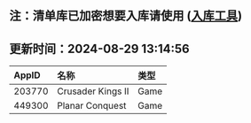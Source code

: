 ## 注：清单库已加密想要入库请使用 ([入库工具](https://github.com/BlankTMing/ManifestAutoUpdate/releases))

## 更新时间：2024-08-29 13:14:56
| AppID | 名称 | 类型  |
| :-------------------- | :----------------------------- | :----------- |
| 203770 | Crusader Kings II| Game |
| 449300 | Planar Conquest| Game |
